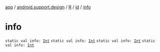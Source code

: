 [app](../../../index.md) / [android.support.design](../../index.md) / [R](../index.md) / [id](index.md) / [info](.)

# info

`static val info: `[`Int`](https://kotlinlang.org/api/latest/jvm/stdlib/kotlin/-int/index.html)
`static val info: `[`Int`](https://kotlinlang.org/api/latest/jvm/stdlib/kotlin/-int/index.html)
`static val info: `[`Int`](https://kotlinlang.org/api/latest/jvm/stdlib/kotlin/-int/index.html)
`static val info: `[`Int`](https://kotlinlang.org/api/latest/jvm/stdlib/kotlin/-int/index.html)